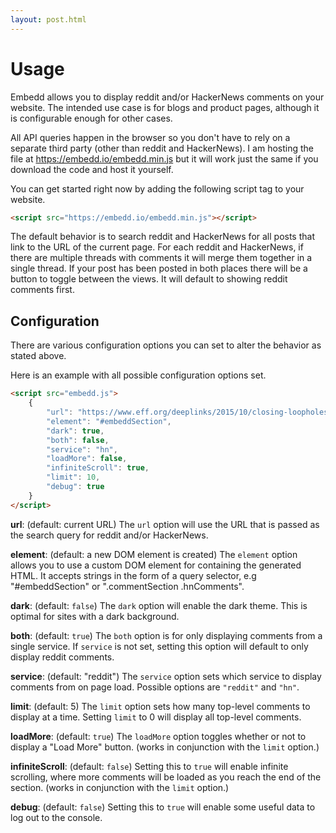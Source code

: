 ```yaml
---
layout: post.html
---
```


# Usage

Embedd allows you to display reddit and/or HackerNews comments on your
website. The intended use case is for blogs and product pages,
although it is configurable enough for other cases.

All API queries happen in the browser so you don't have to rely on a
separate third party (other than reddit and HackerNews). I am hosting
the file at https://embedd.io/embedd.min.js but it will work just the
same if you download the code and host it yourself.

You can get started right now by adding the following script tag to
your website.

``` html
<script src="https://embedd.io/embedd.min.js"></script>
```

The default behavior is to search reddit and HackerNews for all posts
that link to the URL of the current page. For each reddit and
HackerNews, if there are multiple threads with comments it will merge
them together in a single thread. If your post has been posted in both
places there will be a button to toggle between the views. It will
default to showing reddit comments first.

## Configuration

There are various configuration options you can set to alter the
behavior as stated above.

Here is an example with all possible configuration options set.

``` html
<script src="embedd.js">
	{
		"url": "https://www.eff.org/deeplinks/2015/10/closing-loopholes-europes-net-neutrality-compromise",
		"element": "#embeddSection",
		"dark": true,
		"both": false,
		"service": "hn",
		"loadMore": false,
		"infiniteScroll": true,
		"limit": 10,
		"debug": true
	} 
</script>
```

**url**: (default: current URL) The `url` option will use the URL
  that is passed as the search query for reddit and/or HackerNews.

**element**: (default: a new DOM element is created) The `element`
  option allows you to use a custom DOM element for containing the
  generated HTML. It accepts strings in the form of a query selector,
  e.g "#embeddSection" or ".commentSection .hnComments".

**dark**: (default: `false`) The `dark` option will enable the
  dark theme. This is optimal for sites with a dark background.

**both**: (default: `true`) The `both` option is for only
  displaying comments from a single service. If `service` is not set,
  setting this option will default to only display reddit comments.

**service**: (default: "reddit") The `service` option sets which
  service to display comments from on page load. Possible options are
  `"reddit"` and `"hn"`.

**limit**: (default: 5) The `limit` option sets how many top-level
  comments to display at a time. Setting `limit` to 0 will display all
  top-level comments.

**loadMore**: (default: `true`) The `loadMore` option toggles whether
  or not to display a "Load More" button. (works in conjunction with
  the `limit` option.)

**infiniteScroll**: (default: `false`) Setting this to `true` will
  enable infinite scrolling, where more comments will be loaded as you
  reach the end of the section. (works in conjunction with the `limit`
  option.)

**debug**: (default: `false`) Setting this to `true` will enable some
  useful data to log out to the console.

